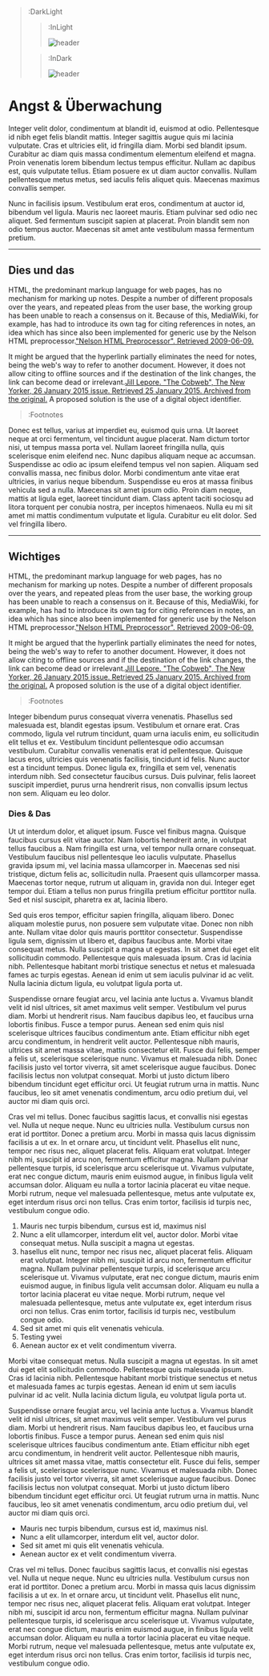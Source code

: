> :DarkLight
> > :InLight
> >
> > ![header](/logo-dark.png)
>
> > :InDark
> >
> > ![header](/logo-pink.png)




# Angst & Überwachung

Integer velit dolor, condimentum at blandit id, euismod at odio. Pellentesque id nibh eget felis blandit mattis. Integer sagittis augue quis mi lacinia vulputate. Cras et ultricies elit, id fringilla diam. Morbi sed blandit ipsum. Curabitur ac diam quis massa condimentum elementum eleifend et magna. Proin venenatis lorem bibendum lectus tempus efficitur. Nullam ac dapibus est, quis vulputate tellus. Etiam posuere ex ut diam auctor convallis. Nullam pellentesque metus metus, sed iaculis felis aliquet quis. Maecenas maximus convallis semper.

Nunc in facilisis ipsum. Vestibulum erat eros, condimentum at auctor id, bibendum vel ligula. Mauris nec laoreet mauris. Etiam pulvinar sed odio nec aliquet. Sed fermentum suscipit sapien at placerat. Proin blandit sem non odio tempus auctor. Maecenas sit amet ante vestibulum massa fermentum pretium.

****

## Dies und das

HTML, the predominant markup language for web pages, has no mechanism for marking up notes. Despite a number of different proposals over the years, and repeated pleas from the user base, the working group has been unable to reach a consensus on it. Because of this, MediaWiki, for example, has had to introduce its own <ref></ref> tag for citing references in notes, an idea which has since also been implemented for generic use by the Nelson HTML preprocessor.["Nelson HTML Preprocessor". Retrieved 2009-06-09.](:Footnote)

It might be argued that the hyperlink partially eliminates the need for notes, being the web's way to refer to another document. However, it does not allow citing to offline sources and if the destination of the link changes, the link can become dead 
or irrelevant.[Jill Lepore. "The Cobweb", The New Yorker, 26 January 2015 issue. Retrieved 25 January 2015. Archived from the original.](:Footnote) A proposed solution is the use of a digital object identifier.

> :Footnotes

Donec est tellus, varius at imperdiet eu, euismod quis urna. Ut laoreet neque at orci fermentum, vel tincidunt augue placerat. Nam dictum tortor nisi, ut tempus massa porta vel. Nullam laoreet fringilla nulla, quis scelerisque enim eleifend nec. Nunc dapibus aliquam neque ac accumsan. Suspendisse ac odio ac ipsum eleifend tempus vel non sapien. Aliquam sed convallis massa, nec finibus dolor. Morbi condimentum ante vitae erat ultricies, in varius neque bibendum. Suspendisse eu eros at massa finibus vehicula sed a nulla. Maecenas sit amet ipsum odio. Proin diam neque, mattis at ligula eget, laoreet tincidunt diam. Class aptent taciti sociosqu ad litora torquent per conubia nostra, per inceptos himenaeos. Nulla eu mi sit amet mi mattis condimentum vulputate et ligula. Curabitur eu elit dolor. Sed vel fringilla libero.

****

## Wichtiges

HTML, the predominant markup language for web pages, has no mechanism for marking up notes. Despite a number of different proposals over the years, and repeated pleas from the user base, the working group has been unable to reach a consensus on it. Because of this, MediaWiki, for example, has had to introduce its own <ref></ref> tag for citing references in notes, an idea which has since also been implemented for generic use by the Nelson HTML preprocessor.["Nelson HTML Preprocessor". Retrieved 2009-06-09.](:Footnote)

It might be argued that the hyperlink partially eliminates the need for notes, being the web's way to refer to another document. However, it does not allow citing to offline sources and if the destination of the link changes, the link can become dead 
or irrelevant.[Jill Lepore. "The Cobweb", The New Yorker, 26 January 2015 issue. Retrieved 25 January 2015. Archived from the original.](:Footnote) A proposed solution is the use of a digital object identifier.

> :Footnotes

Integer bibendum purus consequat viverra venenatis. Phasellus sed malesuada est, blandit egestas ipsum. Vestibulum et ornare erat. Cras commodo, ligula vel rutrum tincidunt, quam urna iaculis enim, eu sollicitudin elit tellus et ex. Vestibulum tincidunt pellentesque odio accumsan vestibulum. Curabitur convallis venenatis erat id pellentesque. Quisque lacus eros, ultricies quis venenatis facilisis, tincidunt id felis. Nunc auctor est a tincidunt tempus. Donec ligula ex, fringilla et sem vel, venenatis interdum nibh. Sed consectetur faucibus cursus. Duis pulvinar, felis laoreet suscipit imperdiet, purus urna hendrerit risus, non convallis ipsum lectus non sem. Aliquam eu leo dolor.

### Dies & Das

Ut ut interdum dolor, et aliquet ipsum. Fusce vel finibus magna. Quisque faucibus cursus elit vitae auctor. Nam lobortis hendrerit ante, in volutpat tellus faucibus a. Nam fringilla est urna, vel tempor nulla ornare consequat. Vestibulum faucibus nisl pellentesque leo iaculis vulputate. Phasellus gravida ipsum mi, vel lacinia massa ullamcorper in. Maecenas sed nisi tristique, dictum felis ac, sollicitudin nulla. Praesent quis ullamcorper massa. Maecenas tortor neque, rutrum ut aliquam in, gravida non dui. Integer eget tempor dui. Etiam a tellus non purus fringilla pretium efficitur porttitor nulla. Sed et nisl suscipit, pharetra ex at, lacinia libero.

Sed quis eros tempor, efficitur sapien fringilla, aliquam libero. Donec aliquam molestie purus, non posuere sem vulputate vitae. Donec non nibh ante. Nullam vitae dolor quis mauris porttitor consectetur. Suspendisse ligula sem, dignissim ut libero et, dapibus faucibus ante. Morbi vitae consequat metus. Nulla suscipit a magna ut egestas. In sit amet dui eget elit sollicitudin commodo. Pellentesque quis malesuada ipsum. Cras id lacinia nibh. Pellentesque habitant morbi tristique senectus et netus et malesuada fames ac turpis egestas. Aenean id enim ut sem iaculis pulvinar id ac velit. Nulla lacinia dictum ligula, eu volutpat ligula porta ut.

Suspendisse ornare feugiat arcu, vel lacinia ante luctus a. Vivamus blandit velit id nisl ultrices, sit amet maximus velit semper. Vestibulum vel purus diam. Morbi ut hendrerit risus. Nam faucibus dapibus leo, et faucibus urna lobortis finibus. Fusce a tempor purus. Aenean sed enim quis nisl scelerisque ultrices faucibus condimentum ante. Etiam efficitur nibh eget arcu condimentum, in hendrerit velit auctor. Pellentesque nibh mauris, ultrices sit amet massa vitae, mattis consectetur elit. Fusce dui felis, semper a felis ut, scelerisque scelerisque nunc. Vivamus et malesuada nibh. Donec facilisis justo vel tortor viverra, sit amet scelerisque augue faucibus. Donec facilisis lectus non volutpat consequat. Morbi ut justo dictum libero bibendum tincidunt eget efficitur orci. Ut feugiat rutrum urna in mattis. Nunc faucibus, leo sit amet venenatis condimentum, arcu odio pretium dui, vel auctor mi diam quis orci.

Cras vel mi tellus. Donec faucibus sagittis lacus, et convallis nisi egestas vel. Nulla ut neque neque. Nunc eu ultricies nulla. Vestibulum cursus non erat id porttitor. Donec a pretium arcu. Morbi in massa quis lacus dignissim facilisis a ut ex. In et ornare arcu, ut tincidunt velit. Phasellus elit nunc, tempor nec risus nec, aliquet placerat felis. Aliquam erat volutpat. Integer nibh mi, suscipit id arcu non, fermentum efficitur magna. Nullam pulvinar pellentesque turpis, id scelerisque arcu scelerisque ut. Vivamus vulputate, erat nec congue dictum, mauris enim euismod augue, in finibus ligula velit accumsan dolor. Aliquam eu nulla a tortor lacinia placerat eu vitae neque. Morbi rutrum, neque vel malesuada pellentesque, metus ante vulputate ex, eget interdum risus orci non tellus. Cras enim tortor, facilisis id turpis nec, vestibulum congue odio.

1. Mauris nec turpis bibendum, cursus est id, maximus nisl
2. Nunc a elit ullamcorper, interdum elit vel, auctor dolor. Morbi vitae consequat metus. Nulla suscipit a magna ut egestas.
  3. hasellus elit nunc, tempor nec risus nec, aliquet placerat felis. Aliquam erat volutpat. Integer nibh mi, suscipit id arcu non, fermentum efficitur magna. Nullam pulvinar pellentesque turpis, id scelerisque arcu scelerisque ut. Vivamus vulputate, erat nec congue dictum, mauris enim euismod augue, in finibus ligula velit accumsan dolor. Aliquam eu nulla a tortor lacinia placerat eu vitae neque. Morbi rutrum, neque vel malesuada pellentesque, metus ante vulputate ex, eget interdum risus orci non tellus. Cras enim tortor, facilisis id turpis nec, vestibulum congue odio.
4. Sed sit amet mi quis elit venenatis vehicula.
  5. Testing ywei
6. Aenean auctor ex et velit condimentum viverra.

Morbi vitae consequat metus. Nulla suscipit a magna ut egestas. In sit amet dui eget elit sollicitudin commodo. Pellentesque quis malesuada ipsum. Cras id lacinia nibh. Pellentesque habitant morbi tristique senectus et netus et malesuada fames ac turpis egestas. Aenean id enim ut sem iaculis pulvinar id ac velit. Nulla lacinia dictum ligula, eu volutpat ligula porta ut.

Suspendisse ornare feugiat arcu, vel lacinia ante luctus a. Vivamus blandit velit id nisl ultrices, sit amet maximus velit semper. Vestibulum vel purus diam. Morbi ut hendrerit risus. Nam faucibus dapibus leo, et faucibus urna lobortis finibus. Fusce a tempor purus. Aenean sed enim quis nisl scelerisque ultrices faucibus condimentum ante. Etiam efficitur nibh eget arcu condimentum, in hendrerit velit auctor. Pellentesque nibh mauris, ultrices sit amet massa vitae, mattis consectetur elit. Fusce dui felis, semper a felis ut, scelerisque scelerisque nunc. Vivamus et malesuada nibh. Donec facilisis justo vel tortor viverra, sit amet scelerisque augue faucibus. Donec facilisis lectus non volutpat consequat. Morbi ut justo dictum libero bibendum tincidunt eget efficitur orci. Ut feugiat rutrum urna in mattis. Nunc faucibus, leo sit amet venenatis condimentum, arcu odio pretium dui, vel auctor mi diam quis orci.

- Mauris nec turpis bibendum, cursus est id, maximus nisl.
- Nunc a elit ullamcorper, interdum elit vel, auctor dolor.
- Sed sit amet mi quis elit venenatis vehicula.
- Aenean auctor ex et velit condimentum viverra.

Cras vel mi tellus. Donec faucibus sagittis lacus, et convallis nisi egestas vel. Nulla ut neque neque. Nunc eu ultricies nulla. Vestibulum cursus non erat id porttitor. Donec a pretium arcu. Morbi in massa quis lacus dignissim facilisis a ut ex. In et ornare arcu, ut tincidunt velit. Phasellus elit nunc, tempor nec risus nec, aliquet placerat felis. Aliquam erat volutpat. Integer nibh mi, suscipit id arcu non, fermentum efficitur magna. Nullam pulvinar pellentesque turpis, id scelerisque arcu scelerisque ut. Vivamus vulputate, erat nec congue dictum, mauris enim euismod augue, in finibus ligula velit accumsan dolor. Aliquam eu nulla a tortor lacinia placerat eu vitae neque. Morbi rutrum, neque vel malesuada pellentesque, metus ante vulputate ex, eget interdum risus orci non tellus. Cras enim tortor, facilisis id turpis nec, vestibulum congue odio.